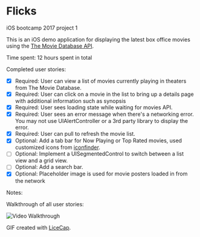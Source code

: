 # Flicks
iOS bootcamp 2017 project 1

This is an iOS demo application for displaying the latest box office movies using the [The Movie Database API](https://www.themoviedb.org/documentation/api).

Time spent: 12 hours spent in total

Completed user stories:

 * [x] Required: User can view a list of movies currently playing in theaters from The Movie Database.
 * [x] Required: User can click on a movie in the list to bring up a details page with additional information such as synopsis
 * [x] Required: User sees loading state while waiting for movies API.
 * [x] Required: User sees an error message when there's a networking error. You may not use UIAlertController or a 3rd party library to display the error. 
 * [x] Required: User can pull to refresh the movie list.
 * [x] Optional: Add a tab bar for Now Playing or Top Rated movies, used customized icons from [iconfinder](https://www.iconfinder.com/).
 * [ ] Optional: Implement a UISegmentedControl to switch between a list view and a grid view. 
 * [ ] Optional: Add a search bar.
 * [x] Optional: Placeholder image is used for movie posters loaded in from the network
 
Notes:

Walkthrough of all user stories:

![Video Walkthrough](Flicks.gif)

GIF created with [LiceCap](http://www.cockos.com/licecap/).
